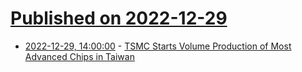 # [Published on 2022-12-29](index.md)

* [2022-12-29, 14:00:00](https://tech.slashdot.org/story/22/12/29/1355254/tsmc-starts-volume-production-of-most-advanced-chips-in-taiwan?utm_source=rss1.0mainlinkanon&utm_medium=feed) - [TSMC Starts Volume Production of Most Advanced Chips in Taiwan](https://tech.slashdot.org/story/22/12/29/1355254/tsmc-starts-volume-production-of-most-advanced-chips-in-taiwan?utm_source=rss1.0mainlinkanon&utm_medium=feed)
